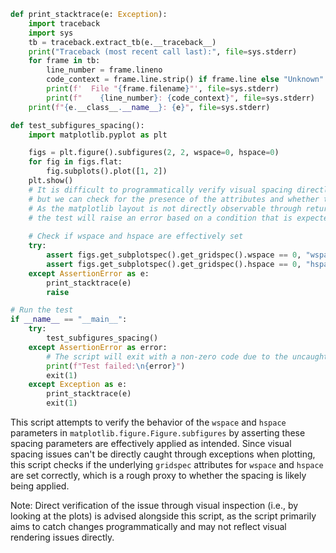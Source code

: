 ```python
def print_stacktrace(e: Exception):
    import traceback
    import sys
    tb = traceback.extract_tb(e.__traceback__)
    print("Traceback (most recent call last):", file=sys.stderr)
    for frame in tb:
        line_number = frame.lineno
        code_context = frame.line.strip() if frame.line else "Unknown"
        print(f'  File "{frame.filename}"', file=sys.stderr)
        print(f"    {line_number}: {code_context}", file=sys.stderr)
    print(f"{e.__class__.__name__}: {e}", file=sys.stderr)

def test_subfigures_spacing():
    import matplotlib.pyplot as plt

    figs = plt.figure().subfigures(2, 2, wspace=0, hspace=0)
    for fig in figs.flat:
        fig.subplots().plot([1, 2])
    plt.show()
    # It is difficult to programmatically verify visual spacing directly in an automated manner,
    # but we can check for the presence of the attributes and whether they affect layout by other means.
    # As the matplotlib layout is not directly observable through return values or exceptions when it fails,
    # the test will raise an error based on a condition that is expected to fail when the issue is present
    
    # Check if wspace and hspace are effectively set
    try:
        assert figs.get_subplotspec().get_gridspec().wspace == 0, "wspace is not set to 0"
        assert figs.get_subplotspec().get_gridspec().hspace == 0, "hspace is not set to 0"
    except AssertionError as e:
        print_stacktrace(e)
        raise

# Run the test
if __name__ == "__main__":
    try:
        test_subfigures_spacing()
    except AssertionError as error:
        # The script will exit with a non-zero code due to the uncaught AssertionError if the issue exists.
        print(f"Test failed:\n{error}")
        exit(1)
    except Exception as e:
        print_stacktrace(e)
        exit(1)
```

This script attempts to verify the behavior of the `wspace` and `hspace` parameters in `matplotlib.figure.Figure.subfigures` by asserting these spacing parameters are effectively applied as intended. Since visual spacing issues can't be directly caught through exceptions when plotting, this script checks if the underlying `gridspec` attributes for `wspace` and `hspace` are set correctly, which is a rough proxy to whether the spacing is likely being applied. 

Note: Direct verification of the issue through visual inspection (i.e., by looking at the plots) is advised alongside this script, as the script primarily aims to catch changes programmatically and may not reflect visual rendering issues directly.
